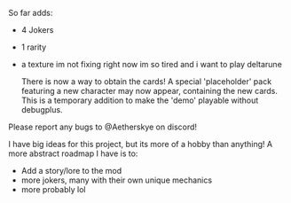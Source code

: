 So far adds:
 - 4 Jokers
 - 1 rarity 
 - a texture im not fixing right now im so tired and i want to play deltarune 

   There is now a way to obtain the cards! A special 'placeholder' pack featuring a new character may now appear, containing the new cards. 
   This is a temporary addition to make the 'demo' playable without debugplus.

  Please report any bugs to @Aetherskye on discord!


   I have big ideas for this project, but its more of a hobby than anything!
   A more abstract roadmap I have is to:
   - Add a story/lore to the mod
   - more jokers, many with their own unique mechanics
   - more probably lol
